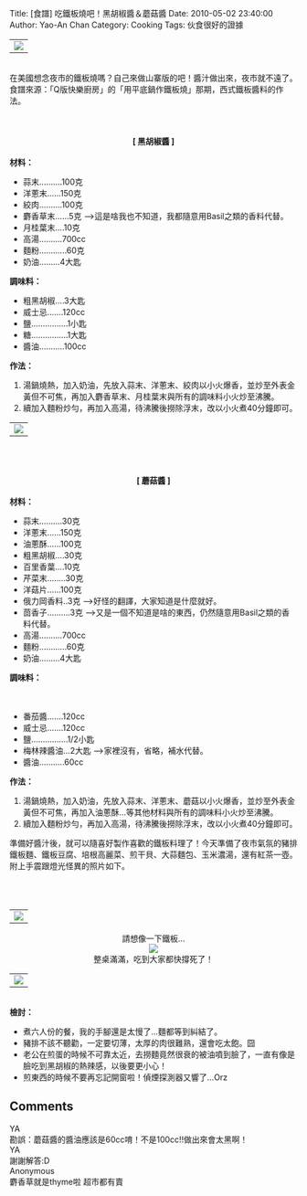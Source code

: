 Title: [食譜] 吃鐵板燒吧！黑胡椒醬＆蘑菇醬
Date: 2010-05-02 23:40:00
Author: Yao-An Chan
Category: Cooking
Tags: 伙食很好的證據


<div class='post'>
<center><table style="width: auto;"><tbody><tr><td><a href="http://picasaweb.google.com/lh/photo/qeQdch9QUTB18HGWGt8pGw?feat=embedwebsite"><img src="http://lh3.ggpht.com/_mvtDPM7iODU/S95dsmF6FAI/AAAAAAAAHJk/28uzjPitzOU/s400/YAN_8497.JPG" /></a></td></tr></tbody></table></center><br />在美國想念夜市的鐵板燒嗎？自己來做山寨版的吧！醬汁做出來，夜市就不遠了。<br />食譜來源：「Q版快樂廚房」的「用平底鍋作鐵板燒」那期，西式鐵板醬料的作法。<br /><br /><br /><br /><center><b>[ 黑胡椒醬 ]</b></center><br /><b>材料：</b><br /><ul><li>蒜末..........100克</li><li>洋蔥末......150克</li><li>絞肉..........100克</li><li>麝香草末......5克 --&gt;這是啥我也不知道，我都隨意用Basil之類的香料代替。</li><li>月桂葉末....10克</li><li>高湯..........700cc</li><li>麵粉............60克</li><li>奶油.........4大匙</li></ul><b>調味料：</b><br /><ul><li>粗黑胡椒....3大匙</li><li>威士忌.......120cc</li><li>鹽................1小匙</li><li>糖................1大匙</li><li>醬油...........100cc</li></ul><b>作法：</b><br /><ol><li>湯鍋燒熱，加入奶油，先放入蒜末、洋蔥末、絞肉以小火爆香，並炒至外表金黃但不可焦，再加入麝香草末、月桂葉末與所有的調味料小火炒至沸騰。</li><li>續加入麵粉炒勻，再加入高湯，待沸騰後撈除浮末，改以小火煮40分鐘即可。</li></ol><center> <table style="width: auto;"><tbody><tr><td><a href="http://picasaweb.google.com/lh/photo/AGUpKvMR-s1GTPEg_HK3zQ?feat=embedwebsite"><img src="http://lh3.ggpht.com/_mvtDPM7iODU/S95dqL0IQXI/AAAAAAAAHJg/VsRmGUOMV_0/s400/YAN_8492.JPG" /></a></td></tr></tbody></table></center><br /><br /><br /><center><b>[ 蘑菇醬 ]</b></center><br /><div style="margin-bottom: 0px; margin-left: 0px; margin-right: 0px; margin-top: 0px;"><b>材料：</b><br /><ul><li>蒜末..........30克</li><li>洋蔥末......150克</li><li>油蔥酥......100克</li><li>粗黑胡椒....30克</li><li>百里香葉....10克</li><li>芹菜末........30克</li><li>洋菇片......100克</li><li>俄力岡香料..3克 --&gt;好怪的翻譯，大家知道是什麼就好。</li><li>茴香子..........3克 --&gt;又是一個不知道是啥的東西，仍然隨意用Basil之類的香料代替。</li><li>高湯..........700cc</li><li>麵粉............60克</li><li>奶油.........4大匙</li></ul></div><div style="margin-bottom: 0px; margin-left: 0px; margin-right: 0px; margin-top: 0px;"><b>調味料：</b><br /><b></b><br /><b></b><br /><b><ul><li><span class="Apple-style-span" style="font-weight: normal;">番茄醬.......120cc</span></li><li><span class="Apple-style-span" style="font-weight: normal;">威士忌.......120cc</span></li><li><span class="Apple-style-span" style="font-weight: normal;">鹽................1/2小匙</span></li><li><span class="Apple-style-span" style="font-weight: normal;">梅林辣醬油...2大匙 --&gt;家裡沒有，省略，補水代替。</span></li><li><span class="Apple-style-span" style="font-weight: normal;">醬油...........60cc</span></li></ul></b></div><div style="margin-bottom: 0px; margin-left: 0px; margin-right: 0px; margin-top: 0px;"><b>作法：</b><br /><ol><li>湯鍋燒熱，加入奶油，先放入蒜末、洋蔥末、蘑菇以小火爆香，並炒至外表金黃但不可焦，再加入油蔥酥...等其他材料與所有的調味料小火炒至沸騰。</li><li>續加入麵粉炒勻，再加入高湯，待沸騰後撈除浮末，改以小火煮40分鐘即可。</li></ol></div>準備好醬汁後，就可以隨喜好製作喜歡的鐵板料理了！今天準備了夜市氣氛的豬排鐵板麵、鐵板豆腐、培根高麗菜、煎干貝、大蒜麵包、玉米濃湯，還有紅茶一壺。附上手震跟燈光怪異的照片如下。<br /><br /><br /><center><br /><table style="width: auto;"><tbody><tr><td><a href="http://picasaweb.google.com/lh/photo/TUuCP4hBZ-YPL77zytUGcA?feat=embedwebsite"><img src="http://lh6.ggpht.com/_mvtDPM7iODU/S95dxQWmpmI/AAAAAAAAHJs/jQe48WO4Uzw/s400/YAN_8500.JPG" /></a></td></tr></tbody></table>請想像一下鐵板...<br /><div class="separator" style="clear: both; text-align: center;"><a href="http://4.bp.blogspot.com/_mvtDPM7iODU/S95u2ZymM9I/AAAAAAAAHLM/1HvvWndU7Mk/s1600/Screen+shot+2010-05-02+at+11.35.02+PM.png" imageanchor="1" style="margin-left: 1em; margin-right: 1em;"><img border="0" src="http://4.bp.blogspot.com/_mvtDPM7iODU/S95u2ZymM9I/AAAAAAAAHLM/1HvvWndU7Mk/s320/Screen+shot+2010-05-02+at+11.35.02+PM.png" /></a></div>整桌滿滿，吃到大家都快撐死了！<br /><table style="width: auto;"><tbody><tr><td><a href="http://picasaweb.google.com/lh/photo/LC6B24I9DLvTkJAlLHyPkg?feat=embedwebsite"><img src="http://lh6.ggpht.com/_mvtDPM7iODU/S95dvMuraiI/AAAAAAAAHJo/Gzrgox0uIJ0/s400/YAN_8499.JPG" /></a></td></tr></tbody></table></center><br /><b>檢討：</b><br /><ul><li>煮六人份的餐，我的手腳還是太慢了...麵都等到糾結了。</li><li>豬排不該不聽勸，一定要切薄，太厚的肉很難熟，還會吃太飽。囧</li><li>老公在煎蛋的時候不可靠太近，去撈麵竟然很衰的被油噴到臉了，一直有像是臉吃到黑胡椒的熱辣感，以後要更小心！<br /></li><li>煎東西的時候不要再忘記開窗啦！偵煙探測器又響了...Orz<br /></li></ul></div>
<h2>Comments</h2>
<div class='comments'>
<div class='comment'>
<div class='author'>YA</div>
<div class='content'>
勘誤：蘑菇醬的醬油應該是60cc唷！不是100cc!!做出來會太黑啊！</div>
</div>
<div class='comment'>
<div class='author'>YA</div>
<div class='content'>
謝謝解答:D</div>
</div>
<div class='comment'>
<div class='author'>Anonymous</div>
<div class='content'>
麝香草就是thyme啦 超市都有賣</div>
</div>
</div>
